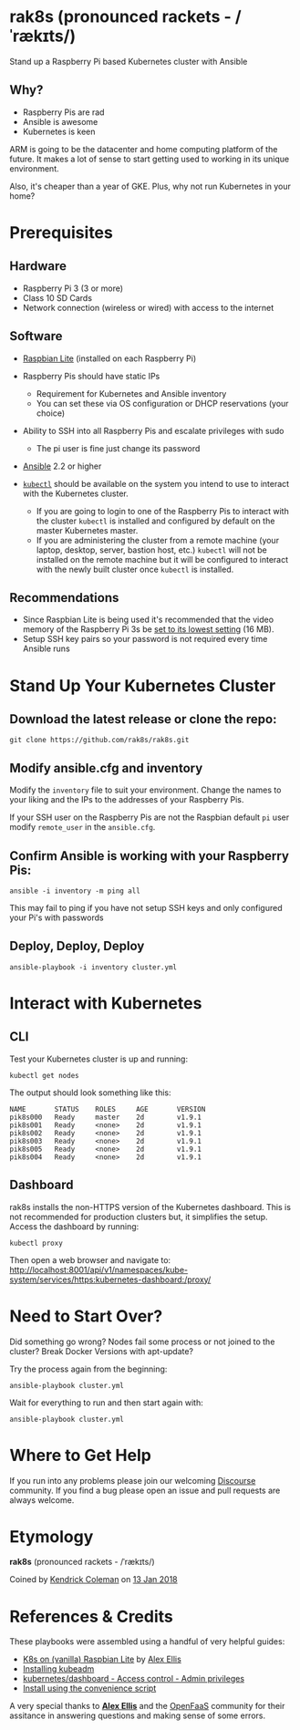 # rak8s (pronounced rackets - /ˈrækɪts/)

Stand up a Raspberry Pi based Kubernetes cluster with Ansible

## Why?

* Raspberry Pis are rad
* Ansible is awesome
* Kubernetes is keen

ARM is going to be the datacenter and home computing platform of the future. It makes a lot of sense to start getting used to working in its unique environment.

Also, it's cheaper than a year of GKE. Plus, why not run Kubernetes in your home?

# Prerequisites

## Hardware

* Raspberry Pi 3 (3 or more)
* Class 10 SD Cards
* Network connection (wireless or wired) with access to the internet

## Software

* [Raspbian Lite](https://www.raspberrypi.org/downloads/raspbian/) (installed on each Raspberry Pi)

* Raspberry Pis should have static IPs
    * Requirement for Kubernetes and Ansible inventory
    * You can set these via OS configuration or DHCP reservations (your choice)

* Ability to SSH into all Raspberry Pis and escalate privileges with sudo
    * The pi user is fine just change its password

* [Ansible](http://docs.ansible.com/ansible/latest/intro_installation.html) 2.2 or higher

* [`kubectl`](https://kubernetes.io/docs/tasks/tools/install-kubectl/) should be available on the system you intend to use to interact with the Kubernetes cluster.
    * If you are going to login to one of the Raspberry Pis to interact with the cluster `kubectl` is installed and configured by default on the master Kubernetes master.
    * If you are administering the cluster from a remote machine (your laptop, desktop, server, bastion host, etc.) `kubectl` will not be installed on the remote machine but it will be configured to interact with the newly built cluster once `kubectl` is installed.

## Recommendations

* Since Raspbian Lite is being used it's recommended that the video memory of the Raspberry Pi 3s be [set to its lowest setting](https://www.raspberrypi.org/documentation/configuration/config-txt/memory.md) (16 MB).
* Setup SSH key pairs so your password is not required every time Ansible runs

# Stand Up Your Kubernetes Cluster

## Download the latest release or clone the repo:

```
git clone https://github.com/rak8s/rak8s.git
```

## Modify ansible.cfg and inventory

Modify the `inventory` file to suit your environment. Change the names to your liking and the IPs to the addresses of your Raspberry Pis.

If your SSH user on the Raspberry Pis are not the Raspbian default `pi` user modify `remote_user` in the `ansible.cfg`.

## Confirm Ansible is working with your Raspberry Pis:

```
ansible -i inventory -m ping all
```
This may fail to ping if you have not setup SSH keys and only configured your Pi's with passwords
## Deploy, Deploy, Deploy

```
ansible-playbook -i inventory cluster.yml
```

# Interact with Kubernetes

## CLI

Test your Kubernetes cluster is up and running:

```
kubectl get nodes
```

The output should look something like this:

```
NAME       STATUS    ROLES     AGE       VERSION
pik8s000   Ready     master    2d        v1.9.1
pik8s001   Ready     <none>    2d        v1.9.1
pik8s002   Ready     <none>    2d        v1.9.1
pik8s003   Ready     <none>    2d        v1.9.1
pik8s005   Ready     <none>    2d        v1.9.1
pik8s004   Ready     <none>    2d        v1.9.1
```

## Dashboard

rak8s installs the non-HTTPS version of the Kubernetes dashboard. This is not recommended for production clusters but, it simplifies the setup. Access the dashboard by running:

```
kubectl proxy
```

Then open a web browser and navigate to:
[http://localhost:8001/api/v1/namespaces/kube-system/services/https:kubernetes-dashboard:/proxy/](http://localhost:8001/api/v1/namespaces/kube-system/services/https:kubernetes-dashboard:/proxy/)

# Need to Start Over?

Did something go wrong? Nodes fail some process or not joined to the cluster? Break Docker Versions with apt-update? 

Try the process again from the beginning:

```
ansible-playbook cluster.yml
```
Wait for everything to run and then start again with:

```
ansible-playbook cluster.yml
```

# Where to Get Help

If you run into any problems please join our welcoming [Discourse](https://discourse.rak8s.io/) community. If you find a bug please open an issue and pull requests are always welcome.

# Etymology

**rak8s** (pronounced rackets - /ˈrækɪts/)

Coined by [Kendrick Coleman](https://github.com/kacole2) on [13 Jan 2018](https://twitter.com/KendrickColeman/status/952242602690129921)

# References & Credits

These playbooks were assembled using a handful of very helpful guides:

* [K8s on (vanilla) Raspbian Lite](https://gist.github.com/alexellis/fdbc90de7691a1b9edb545c17da2d975) by [Alex Ellis](https://www.alexellis.io/)
* [Installing kubeadm](https://kubernetes.io/docs/setup/independent/install-kubeadm/)
* [kubernetes/dashboard - Access control - Admin privileges](https://github.com/kubernetes/dashboard/wiki/Access-control#admin-privileges)
* [Install using the convenience script](https://docs.docker.com/engine/installation/linux/docker-ce/debian/#install-using-the-convenience-script)

A very special thanks to [**Alex Ellis**](https://www.alexellis.io/) and the [OpenFaaS](https://www.openfaas.com/) community for their assitance in answering questions and making sense of some errors.
